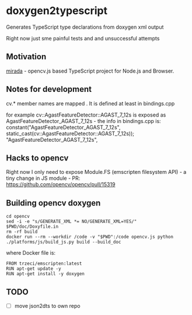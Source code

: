 # doxygen2typescript

Generates TypeScript type declarations from doxygen xml output

Right now just sme painful tests and and unsuccessful attempts

## Motivation

[mirada](https://www.npmjs.com/package/mirada) - opencv.js based TypeScript project for Node.js and Browser.

## Notes for development 

cv.* member names are mapped . It is defined at least in bindings.cpp

for example cv::AgastFeatureDetector::AGAST_7_12s is exposed as AgastFeatureDetector_AGAST_7_12s - the info in bindings.cpp is:
    constant("AgastFeatureDetector_AGAST_7_12s", static_cast<long>(cv::AgastFeatureDetector::AGAST_7_12s));
  "AgastFeatureDetector_AGAST_7_12s",
  
## Hacks to opencv

Right now I only need to expose Module.FS (emscripten filesystem API) - a tiny change in JS module - PR: https://github.com/opencv/opencv/pull/15319

## Building opencv doxygen

```
cd opencv
sed -i -e "s/GENERATE_XML *= NO/GENERATE_XML=YES/" $PWD/doc/Doxyfile.in
rm -rf build 
docker run --rm --workdir /code -v "$PWD":/code opencv.js python ./platforms/js/build_js.py build --build_doc
```

where Docker file is:

```
FROM trzeci/emscripten:latest
RUN apt-get update -y
RUN apt-get install -y doxygen
```

## TODO 
- [ ] move json2dts to own repo
